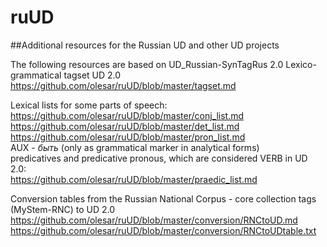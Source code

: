 # ruUD
##Additional resources for the Russian UD and other UD projects

The following resources are based on UD_Russian-SynTagRus 2.0
Lexico-grammatical tagset UD 2.0<br />
https://github.com/olesar/ruUD/blob/master/tagset.md<br />

Lexical lists for some parts of speech:<br />
https://github.com/olesar/ruUD/blob/master/conj_list.md<br />
https://github.com/olesar/ruUD/blob/master/det_list.md<br />
https://github.com/olesar/ruUD/blob/master/pron_list.md<br />
AUX - _быть_ (only as grammatical marker in analytical forms)<br />
predicatives and predicative pronous, which are considered VERB in UD 2.0:<br />
https://github.com/olesar/ruUD/blob/master/praedic_list.md<br />

Conversion tables from the Russian National Corpus - core collection tags (MyStem-RNC) to UD 2.0<br />
https://github.com/olesar/ruUD/blob/master/conversion/RNCtoUD.md<br />
https://github.com/olesar/ruUD/blob/master/conversion/RNCtoUDtable.txt<br />

